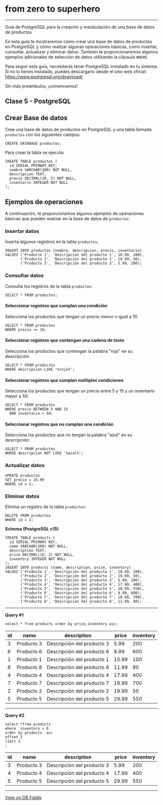 # from zero to superhero

---------
Guía de PostgreSQL para la creación y manipulación de una base de datos de productos

En esta guía te mostraremos cómo crear una base de datos de productos en PostgreSQL y cómo realizar algunas operaciones básicas, como insertar, consultar, actualizar y eliminar datos. También te proporcionaremos algunos ejemplos adicionales de selección de datos utilizando la cláusula `WHERE`.

Para seguir esta guía, necesitarás tener PostgreSQL instalado en tu sistema. Si no lo tienes instalado, puedes descargarlo desde el sitio web oficial: https://www.postgresql.org/download/

Sin más preámbulos, ¡comencemos!

## Clase 5 - PostgreSQL

## Crear Base de datos

Crea una base de datos de productos en PostgreSQL y una tabla llamada `productos` con los siguientes campos:

```pg
CREATE DATABASE productos;
```

Para crear la tabla se ejecuta:

```pg
CREATE TABLE productos (
  id SERIAL PRIMARY KEY,
  nombre VARCHAR(100) NOT NULL,
  descripcion TEXT,
  precio DECIMAL(10, 2) NOT NULL,
  inventario INTEGER NOT NULL
);
```

## Ejemplos de operaciones

A continuación, te proporcionamos algunos ejemplos de operaciones básicas que puedes realizar en la base de datos de `productos`:

### Insertar datos

Inserta algunos registros en la tabla `productos`:

```pg
INSERT INTO productos (nombre, descripcion, precio, inventario)
VALUES ('Producto 1', 'Descripción del producto 1', 10.99, 100),
       ('Producto 2', 'Descripción del producto 2', 19.99, 50),
       ('Producto 3', 'Descripción del producto 3', 5.99, 200);
```

### Consultar datos

Consulta los registros de la tabla `productos`:

```pg
SELECT * FROM productos;
```

#### Seleccionar registros que cumplan una condición

Selecciona los productos que tengan un precio menor o igual a 10:

```pg
SELECT * FROM productos
WHERE precio <= 10;
```

#### Seleccionar registros que contengan una cadena de texto

Selecciona los productos que contengan la palabra "rojo" en su descripción:

```pg
SELECT * FROM productos
WHERE descripcion LIKE '%rojo%';
```

#### Seleccionar registros que cumplan múltiples condiciones

Selecciona los productos que tengan un precio entre 5 y 15 y un inventario mayor a 50:

```pg
SELECT * FROM productos
WHERE precio BETWEEN 5 AND 15
  AND inventario > 50;
```

#### Seleccionar registros que no cumplan una condición

Selecciona los productos que no tengan la palabra "azul" en su descripción:

```pg
SELECT * FROM productos
WHERE descripcion NOT LIKE '%azul%';
```

### Actualizar datos

```pg
UPDATE productos
SET precio = 15.99
WHERE id = 1;
```

### Eliminar datos

Elimina un registro de la tabla `productos`:


```pg
DELETE FROM productos
WHERE id = 2;
```
**Schema (PostgreSQL v15)**

    CREATE TABLE products (
      id SERIAL PRIMARY KEY,
      name VARCHAR(100) NOT NULL,
      description TEXT,
      price DECIMAL(10, 2) NOT NULL,
      inventory INTEGER NOT NULL
    );
    iNSERT INTO products (name, description, price, inventory)
    VALUES ('Producto 1', 'Descripción del producto 1', 10.99, 100),
           ('Producto 2', 'Descripción del producto 2', 19.99, 50),
           ('Producto 3', 'Descripción del producto 3', 5.99, 200),
           ('Producto 4', 'Descripción del producto 4', 17.99, 400),
           ('Producto 5', 'Descripción del producto 5', 29.99, 550),
           ('Producto 6', 'Descripción del producto 6', 8.99, 600),
           ('Producto 7', 'Descripción del producto 7', 18.99, 700),
           ('Producto 8', 'Descripción del producto 8', 11.99, 80);

---

**Query #1**

    select * from products order by price,inventory asc;

| id  | name       | description                | price | inventory |
| --- | ---------- | -------------------------- | ----- | --------- |
| 3   | Producto 3 | Descripción del producto 3 | 5.99  | 200       |
| 6   | Producto 6 | Descripción del producto 6 | 8.99  | 600       |
| 1   | Producto 1 | Descripción del producto 1 | 10.99 | 100       |
| 8   | Producto 8 | Descripción del producto 8 | 11.99 | 80        |
| 4   | Producto 4 | Descripción del producto 4 | 17.99 | 400       |
| 7   | Producto 7 | Descripción del producto 7 | 18.99 | 700       |
| 2   | Producto 2 | Descripción del producto 2 | 19.99 | 50        |
| 5   | Producto 5 | Descripción del producto 5 | 29.99 | 550       |

---
**Query #2**

    select *from products
    where  inventory > 0 
    order by products  asc
    offset 2
    limit 3
    ;

| id  | name       | description                | price | inventory |
| --- | ---------- | -------------------------- | ----- | --------- |
| 3   | Producto 3 | Descripción del producto 3 | 5.99  | 200       |
| 4   | Producto 4 | Descripción del producto 4 | 17.99 | 400       |
| 5   | Producto 5 | Descripción del producto 5 | 29.99 | 550       |

---

[View on DB Fiddle](https://www.db-fiddle.com/)
